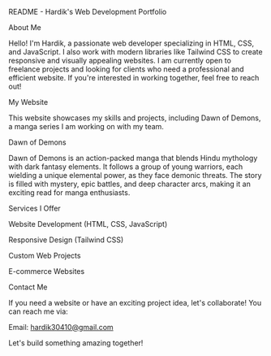 README - Hardik's Web Development Portfolio

About Me

Hello! I'm Hardik, a passionate web developer specializing in HTML, CSS, and JavaScript. I also work with modern libraries like Tailwind CSS to create responsive and visually appealing websites. I am currently open to freelance projects and looking for clients who need a professional and efficient website. If you're interested in working together, feel free to reach out!

My Website

This website showcases my skills and projects, including Dawn of Demons, a manga series I am working on with my team.

Dawn of Demons

Dawn of Demons is an action-packed manga that blends Hindu mythology with dark fantasy elements. It follows a group of young warriors, each wielding a unique elemental power, as they face demonic threats. The story is filled with mystery, epic battles, and deep character arcs, making it an exciting read for manga enthusiasts.

Services I Offer

Website Development (HTML, CSS, JavaScript)

Responsive Design (Tailwind CSS)

Custom Web Projects

E-commerce Websites

Contact Me

If you need a website or have an exciting project idea, let's collaborate! You can reach me via:

Email: hardik30410@gmail.com

Let's build something amazing together!

